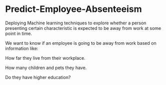 # Predict-Employee-Absenteeism
Deploying Machine learning techniques to explore whether a person presenting certain characteristic is expected to be away from work at some point in time.

We want to know if an employee is going to be away from work based on information like:

How far they live from their workplace.

How many children and pets they have.

Do they have higher education?
